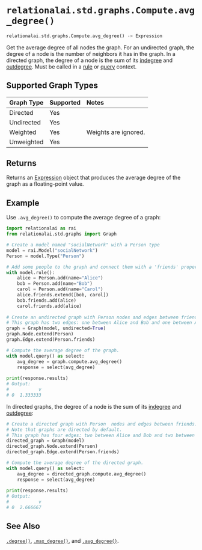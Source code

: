 # `relationalai.std.graphs.Compute.avg_degree()`

```python
relationalai.std.graphs.Compute.avg_degree() -> Expression
```

Get the average degree of all nodes the graph.
For an undirected graph, the degree of a node is the number of neighbors it has in the graph.
In a directed graph, the degree of a node is the sum of its [indegree](./indegree.md) and [outdegree](./outdegree.md).
Must be called in a [rule](../../../Model/rule.md) or [query](../../../Model/query.md) context.

## Supported Graph Types

| Graph Type | Supported | Notes |
| :--- | :--- | :------ |
| Directed | Yes |   |
| Undirected | Yes |   |
| Weighted | Yes | Weights are ignored. |
| Unweighted | Yes |   |

## Returns

Returns an [Expression](../../../Expression.md) object
that produces the average degree of the graph as a floating-point value.

## Example

Use `.avg_degree()` to compute the average degree of a graph:

```python
import relationalai as rai
from relationalai.std.graphs import Graph

# Create a model named "socialNetwork" with a Person type
model = rai.Model("socialNetwork")
Person = model.Type("Person")

# Add some people to the graph and connect them with a 'friends' property.
with model.rule():
    alice = Person.add(name="Alice")
    bob = Person.add(name="Bob")
    carol = Person.add(name="Carol")
    alice.friends.extend([bob, carol])
    bob.friends.add(alice)
    carol.friends.add(alice)
    
# Create an undirected graph with Person nodes and edges between friends.
# This graph has two edges: one between Alice and Bob and one between Alice and Carol.
graph = Graph(model, undirected=True)
graph.Node.extend(Person)
graph.Edge.extend(Person.friends)

# Compute the average degree of the graph.
with model.query() as select:
    avg_degree = graph.compute.avg_degree()
    response = select(avg_degree)
    
print(response.results)
# Output:
#           v
# 0  1.333333
```

In directed graphs, the degree of a node is the sum of its [indegree](./indegree.md) and [outdegree](./outdegree.md):

```python
# Create a directed graph with Person  nodes and edges between friends.
# Note that graphs are directed by default.
# This graph has four edges: two between Alice and Bob and two between Alice and Carol.
directed_graph = Graph(model)
directed_graph.Node.extend(Person)
directed_graph.Edge.extend(Person.friends)

# Compute the average degree of the directed graph.
with model.query() as select:
    avg_degree = directed_graph.compute.avg_degree()
    response = select(avg_degree)
    
print(response.results)
# Output:
#           v
# 0  2.666667
```

## See Also

[`.degree()`](./degree.md), [`.max_degree()`](./max_degree.md), and [`.avg_degree()`](./avg_degree.md).
